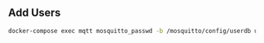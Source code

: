 ## Add Users

```bash
docker-compose exec mqtt mosquitto_passwd -b /mosquitto/config/userdb user password
```
